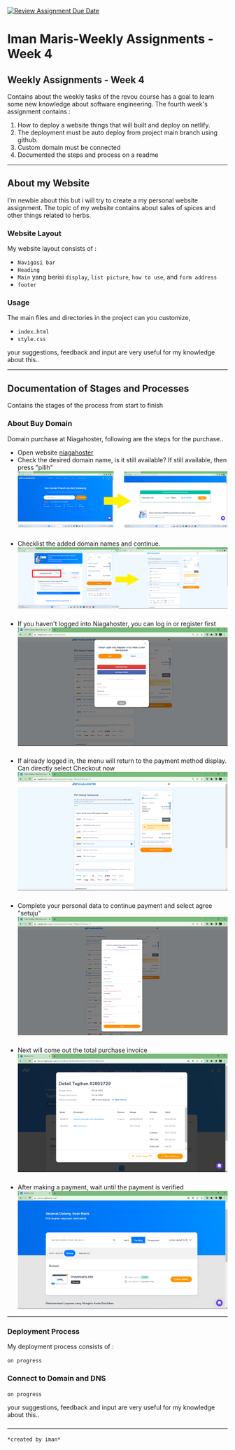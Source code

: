 [![Review Assignment Due Date](https://classroom.github.com/assets/deadline-readme-button-24ddc0f5d75046c5622901739e7c5dd533143b0c8e959d652212380cedb1ea36.svg)](https://classroom.github.com/a/isPhTOcA)

# Iman Maris-Weekly Assignments - Week 4 

## Weekly Assignments - Week 4
Contains about the weekly tasks of the revou course has a goal to learn some new knowledge about software engineering. The fourth week's assignment contains :
1. How to deploy a website things that will built and deploy on netlify.
2. The deployment must be auto deploy from project main branch using github.
3. Custom domain must be connected
4. Documented the steps and process on a readme 

---
## About my Website
I'm newbie about this but i will try to create a my personal website assignment. The topic of my website contains about sales of spices and other things related to herbs.

### Website Layout
My website layout consists of :

 * `Navigasi bar`
 * `Heading`
 * `Main` yang berisi `display`, `list picture`, `how to use`, and `form address`
 * `footer`

### Usage
The main files and directories in the project can you customize,
 * `index.html`
 * `style.css`

your suggestions, feedback and input are very useful for my knowledge about this..

---

## Documentation of Stages and Processes 
Contains the stages of the process from start to finish

### About Buy Domain  
Domain purchase at Niagahoster, following are the steps for the purchase..

* Open website [niagahoster](https://www.niagahoster.co.id/domain-murah)
* Check the desired domain name, is it still available? If still available, then press "pilih"
  ![check desire domain](/image%20readme/image.png)
###
* Checklist the added domain names and continue.
  ![checklist and select buyer methode](/image%20readme/image-1.png)
###
* If you haven't logged into Niagahoster, you can log in or register first
  ![login first](/image%20readme/image-2.png)
###
* If already logged in, the menu will return to the payment method display. Can directly select Checkout now
  ![checkout after login](/image%20readme/image-3.png)
###
* Complete your personal data to continue payment and select agree "setuju"
  ![completed personal data](/image%20readme/image-4.png)
###
* Next will come out the total purchase invoice
  ![purchase invoice](/image%20readme/image-5.png)
###
* After making a payment, wait until the payment is verified
  ![payment is verified](/image%20readme/image-6.png)

---
### Deployment Process

My deployment process consists of :

`on progress`

### Connect to Domain and DNS

`on progress`

your suggestions, feedback and input are very useful for my knowledge about this..

###


---

`*created by iman*`


